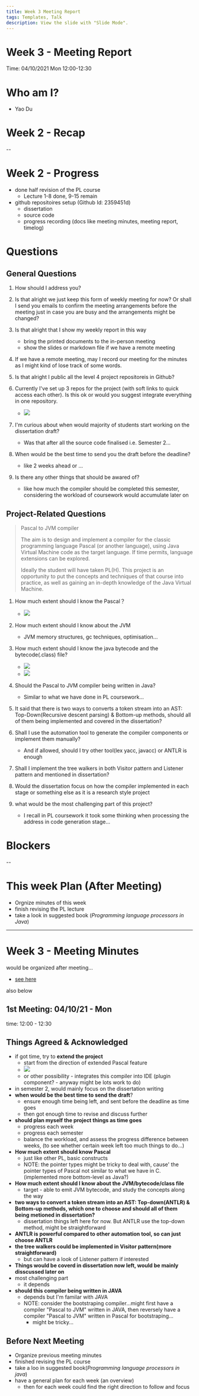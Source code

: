 ```yaml
---
title: Week 3 Meeting Report
tags: Templates, Talk
description: View the slide with "Slide Mode".
---
```


# Week 3 - Meeting Report

Time: 04/10/2021 Mon 12:00-12:30

# Who am I?

- Yao Du

# Week 2 - Recap

--

# Week 2 - Progress

* done half revision of the PL course
    * Lecture 1-8 done, 9-15 remain
* github repositoires setup (Github Id: 2359451d)
    * dissertation
    * source code
    * progress recording (docs like meeting minutes, meeting report, timelog)

# Questions

## General Questions

1. How should I address you?

2. Is that alright we just keep this form of weekly meeting for now? Or shall I send you emails to confirm the meeting arrangements before the meeting just in case you are busy and the arrangements might be changed?

3. Is that alright that I show my weekly report in this way
    * bring the printed documents to the in-person meeting
    * show the slides or markdown file if we have a remote meeting

4. If we have a remote meeting, may I record our meeting for the minutes as I might kind of lose track of some words.

5. Is that alright I public all the level 4 project repositoreis in Github?

6. Currently I've set up 3 repos for the project (with soft links to quick access each other). Is this ok or would you suggest integrate everything in one repository. 
    * ![](https://i.imgur.com/Tvq2I5o.png)

7. I'm curious about when would majority of students start working on the dissertation draft?
    * Was that after all the source code finalised i.e. Semester 2...

8. When would be the best time to send you the draft before the deadline?
    * like 2 weeks ahead or ... 

9. Is there any other things that should be awared of?
    * like how much the compiler should be completed this semester, considering the workload of coursework would accumulate later on 


## Project-Related Questions

> Pascal to JVM compiler
> 
> The aim is to design and implement a compiler for the classic programming language Pascal (or another language), using Java Virtual Machine code as the target language. If time permits, language extensions can be explored.
> 
> Ideally the student will have taken PL(H). This project is an opportunity to put the concepts and techniques of that course into practice, as well as gaining an in-depth knowledge of the Java Virtual Machine.

1. How much extent should I know the Pascal？
    * ![](https://i.imgur.com/s0PQlII.png)

2. How much extent should I know about the JVM
    * JVM memory structures, gc techniques, optimisation...

3. How much extent should I know the java bytecode and the bytecode(.class) file?
    * ![](https://i.imgur.com/idcD7VY.png)
    * ![](https://i.imgur.com/hf3oE6X.png)

4. Should the Pascal to JVM compiler being written in Java?
    * Similar to what we have done in PL coursework...

5. It said that there is two ways to converts a token stream into an AST: Top-Down(Recursive descent parsing) & Bottom-up methods, should all of them being implemented and covered in the dissertation?

6. Shall I use the automation tool to generate the compiler components or implement them manually?
    * And if allowed, should I try other tool(lex yacc, javacc) or ANTLR is enough

7. Shall I implement the tree walkers in both Visitor pattern and Listener pattern and mentioned in dissertation?

8. Would the dissertation focus on how the compiler implemented in each stage or something else as it is a research style project

9. what would be the most challenging part of this project?
    * I recall in PL coursework it took some thinking when processing the address in code generation stage... 

# Blockers

--

# This week Plan (After Meeting)

* Orgnize minutes of this week
* finish revising the PL lecture
* take a look in suggested book (*Programming language processors in Java*)

---

# Week 3 - Meeting Minutes

would be organized after meeting...

* [see here](https://github.com/2359451d/L4-Project-Record-Repo/blob/master/meeting_minutes/1st-week3.md)

also below

## 1st Meeting: 04/10/21 - Mon

time: 12:00 - 12:30

## Things Agreed & Acknowledged

* if got time, try to **extend the project**
  * start from the direction of extended Pascal feature
  * ![](/static/2021-10-04-21-32-24.png)
  * or other possibility - integrates this compiler into IDE (plugin component? - anyway might be lots work to do)
* in semester 2, would mainly focus on the dissertation writing
* **when would be the best time to send the draft**?
  * ensure enough time being left, and sent before the deadline as time goes
  * then got enough time to revise and discuss further
* **should plan myself the project things as time goes**
  * progress each week
  * progress each semester
  * balance the workload, and assess the progress difference between weeks, (to see whether certain week left too much things to do...)
* **How much extent should know Pascal**
  * just like other PL, basic constructs
  * NOTE: the pointer types might be tricky to deal with, cause' the pointer types of Pascal not similar to what we have in C. (implemented more bottom-level as Java?)
* **How much extent should I know about the JVM/bytecode/class file**
  * target - able to emit JVM bytecode, and study the concepts along the way
* **two ways to convert a token stream into an AST: Top-down(ANTLR) & Bottom-up methods, which one to choose and should all of them being metioned in dissertation?**
  * dissertation things left here for now. But ANTLR use the top-down method, might be straightforward
* **ANTLR is powerful compared to other automation tool, so can just choose ANTLR**
* **the tree walkers could be implemented in Visitor pattern(more straightforward)**
  * but can have a look of Listener pattern if interested
* **Things would be coverd in dissertation now left, would be mainly disscussed later on**
* most challenging part
  * it depends
* **should this compiler being written in JAVA**
  * depends but I'm familar with JAVA
  * NOTE: consider the bootstraping compiler...might first have a compiler "Pascal to JVM" written in JAVA, then reversely have a compiler "Pascal to JVM" written in Pascal for bootstraping...
    * might be tricky...

## Before Next Meeting

* Organize previous meeting minutes
* finished revising the PL course
* take a loo in suggested book(*Programming language processors in java*)
* have a general plan for each week (an overview)
  * then for each week could find the right direction to follow and focus